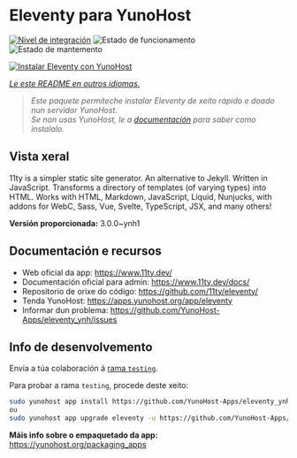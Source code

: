 <!--
NOTA: Este README foi creado automáticamente por <https://github.com/YunoHost/apps/tree/master/tools/readme_generator>
NON debe editarse manualmente.
-->

# Eleventy para YunoHost

[![Nivel de integración](https://apps.yunohost.org/badge/integration/eleventy)](https://ci-apps.yunohost.org/ci/apps/eleventy/)
![Estado de funcionamento](https://apps.yunohost.org/badge/state/eleventy)
![Estado de mantemento](https://apps.yunohost.org/badge/maintained/eleventy)

[![Instalar Eleventy con YunoHost](https://install-app.yunohost.org/install-with-yunohost.svg)](https://install-app.yunohost.org/?app=eleventy)

*[Le este README en outros idiomas.](./ALL_README.md)*

> *Este paquete permíteche instalar Eleventy de xeito rápido e doado nun servidor YunoHost.*  
> *Se non usas YunoHost, le a [documentación](https://yunohost.org/install) para saber como instalalo.*

## Vista xeral

11ty is a simpler static site generator. An alternative to Jekyll. Written in JavaScript. Transforms a directory of templates (of varying types) into HTML.
Works with HTML, Markdown, JavaScript, Liquid, Nunjucks, with addons for WebC, Sass, Vue, Svelte, TypeScript, JSX, and many others!


**Versión proporcionada:** 3.0.0~ynh1
## Documentación e recursos

- Web oficial da app: <https://www.11ty.dev/>
- Documentación oficial para admin: <https://www.11ty.dev/docs/>
- Repositorio de orixe do código: <https://github.com/11ty/eleventy/>
- Tenda YunoHost: <https://apps.yunohost.org/app/eleventy>
- Informar dun problema: <https://github.com/YunoHost-Apps/eleventy_ynh/issues>

## Info de desenvolvemento

Envía a túa colaboración á [rama `testing`](https://github.com/YunoHost-Apps/eleventy_ynh/tree/testing).

Para probar a rama `testing`, procede deste xeito:

```bash
sudo yunohost app install https://github.com/YunoHost-Apps/eleventy_ynh/tree/testing --debug
ou
sudo yunohost app upgrade eleventy -u https://github.com/YunoHost-Apps/eleventy_ynh/tree/testing --debug
```

**Máis info sobre o empaquetado da app:** <https://yunohost.org/packaging_apps>
